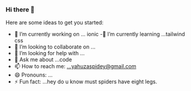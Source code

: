 ### Hi there 👋


Here are some ideas to get you started:

- 🔭 I’m currently working on ... ionic 
-🌱 I’m currently learning ...tailwind css
- 👯 I’m looking to collaborate on ...
- 🤔 I’m looking for help with ...
- 💬 Ask me about ...code
- 📫 How to reach me: ...yahuzaspidey@gmail.com
- 😄 Pronouns: ...
- ⚡ Fun fact: ...hey do u know must spiders have eight legs.

